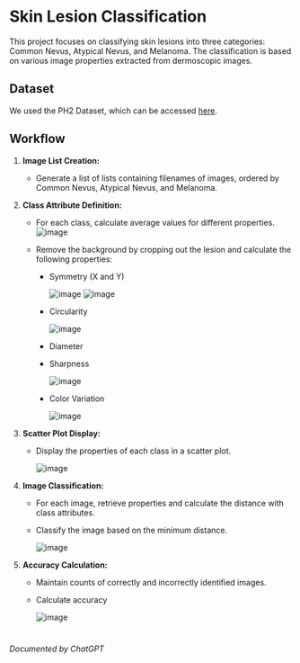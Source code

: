 # Skin Lesion Classification 

This project focuses on classifying skin lesions into three categories: Common Nevus, Atypical Nevus, and Melanoma. The classification is based on various image properties extracted from dermoscopic images.

## Dataset

We used the PH2 Dataset, which can be accessed [here](https://www.fc.up.pt/addi/ph2%20database.html).

## Workflow

1. **Image List Creation:**
   - Generate a list of lists containing filenames of images, ordered by Common Nevus, Atypical Nevus, and Melanoma.

2. **Class Attribute Definition:**
   - For each class, calculate average values for different properties.
     ![image](https://github.com/WajeehaTahir/abcd-melanoma-classification/assets/88159584/71b59b43-8ce7-438a-a768-4f9b5ce49525)
      
   - Remove the background by cropping out the lesion and calculate the following properties:
      - Symmetry (X and Y)
        
        ![image](https://github.com/WajeehaTahir/abcd-melanoma-classification/assets/88159584/61affe64-17c5-48e4-a51c-462a09a76861) ![image](https://github.com/WajeehaTahir/abcd-melanoma-classification/assets/88159584/556e082a-b4a3-42f2-88e7-8145073d4e34)

      - Circularity
        
        ![image](https://github.com/WajeehaTahir/abcd-melanoma-classification/assets/88159584/19fe5187-5785-47b0-9c66-504dcb9ededa)

      - Diameter
      - Sharpness
        
        ![image](https://github.com/WajeehaTahir/abcd-melanoma-classification/assets/88159584/1edecabc-0816-4e28-88ae-cccc09283c3e)

      - Color Variation
        
        ![image](https://github.com/WajeehaTahir/abcd-melanoma-classification/assets/88159584/7bd63f8b-22df-4997-8ccc-d1b9f083438a)


3. **Scatter Plot Display:**
   - Display the properties of each class in a scatter plot.
     
     ![image](https://github.com/WajeehaTahir/abcd-melanoma-classification/assets/88159584/931bbcb4-addb-45fc-bcec-ad5797d41f81)


4. **Image Classification:**
   - For each image, retrieve properties and calculate the distance with class attributes.
   - Classify the image based on the minimum distance.
     
     ![image](https://github.com/WajeehaTahir/abcd-melanoma-classification/assets/88159584/bf2fecfc-ab65-49ad-b9ef-0e4831b0be69)


5. **Accuracy Calculation:**
   - Maintain counts of correctly and incorrectly identified images.
   - Calculate accuracy
     
     ![image](https://github.com/WajeehaTahir/abcd-melanoma-classification/assets/88159584/6e118fe7-6b54-4906-acdf-3a6c40bc4330)


#
_Documented by ChatGPT_
